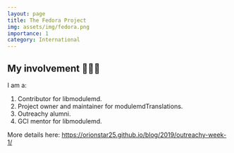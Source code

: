 ```yaml
---
layout: page
title: The Fedora Project
img: assets/img/fedora.png
importance: 1
category: International
---
```


## My involvement 👩🏻‍🏫

I am a:
1. Contributor for libmodulemd.
2. Project owner and maintainer for modulemdTranslations.
3. Outreachy alumni.
4. GCI mentor for libmodulemd.

More details here: https://orionstar25.github.io/blog/2019/outreachy-week-1/
